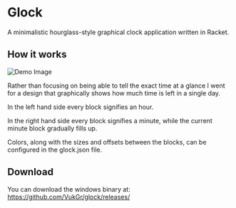 # Glock

A minimalistic hourglass-style graphical clock application written in Racket.

## How it works

![Demo Image](https://i.imgur.com/xUFuyZk.png)

Rather than focusing on being able to tell the exact time at a glance I went for a design that graphically shows how much time is left in a single day.

In the left hand side every block signifies an hour.

In the right hand side every block signifies a minute, while the current minute block gradually fills up.

Colors, along with the sizes and offsets between the blocks, can be configured in the glock.json file.

## Download

You can download the windows binary at: https://github.com/VukGr/glock/releases/